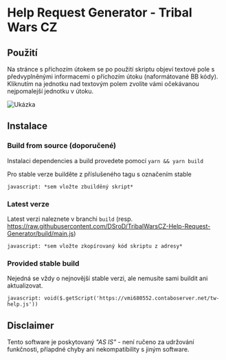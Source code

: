 # Help Request Generator - Tribal Wars CZ

## Použití

Na stránce s příchozím útokem se po použití skriptu objeví textové pole s předvyplněnými informacemi o příchozím útoku (naformátované BB kódy).
Kliknutím na jednotku nad textovým polem zvolíte vámi očekávanou nejpomalejší jednotku v útoku.

![Ukázka](https://tools-files.innogamescdn.com/support-attachment/0/d07f9f8987368d155f85a67397c880628d0338f1306a3dccb9d7c9130885ccd4?sv=2017-11-09&sr=b&se=2022-07-18T08:56:57Z&sp=r&sig=7P1rvcV8FYk9udZKUF9qHGAEP2ZBOm1SOGSz8Htr%2B9E%3D)


## Instalace

### Build from source (doporučené)

Instalaci dependencies a build provedete pomocí
`yarn && yarn build`

Pro stable verze builděte z příslušeného tagu s označením stable

`javascript: *sem vložte zbuilděný skript*`

### Latest verze

Latest verzi naleznete v branchi `build` (resp. https://raw.githubusercontent.com/DSroD/TribalWarsCZ-Help-Request-Generator/build/main.js)

`javascript: *sem vložte zkopírovaný kód skriptu z adresy*`

### Provided stable build

Nejedná se vždy o nejnovější stable verzi, ale nemusíte sami buildit ani aktualizovat.

`javascript: void($.getScript('https://vmi680552.contaboserver.net/tw-help.js'))`

## Disclaimer

Tento software je poskytovaný *"AS IS"* - není ručeno za udržování funkčnosti, příapdné chyby ani nekompatibility s jiným software.
